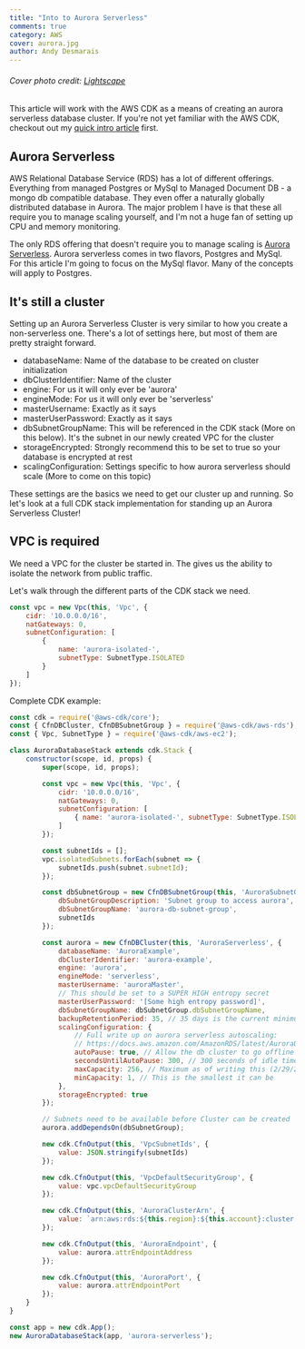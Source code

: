 ```yaml
---
title: "Into to Aurora Serverless"
comments: true
category: AWS
cover: aurora.jpg
author: Andy Desmarais
---
```


###### Cover photo credit: [Lightscape](https://unsplash.com/@lightscape)

This article will work with the AWS CDK as a means of creating an aurora serverless database cluster. If you're not yet familiar with the AWS CDK, checkout out my [quick intro article](/aws-cdk/) first.

## Aurora Serverless

AWS Relational Database Service (RDS) has a lot of different offerings. Everything from managed Postgres or MySql to Managed Document DB - a mongo db compatible database. They even offer a naturally globally distributed database in Aurora. The major problem I have is that these all require you to manage scaling yourself, and I'm not a huge fan of setting up CPU and memory monitoring.

The only RDS offering that doesn't require you to manage scaling is [Aurora Serverless](https://aws.amazon.com/rds/aurora/serverless/). Aurora serverless comes in two flavors, Postgres and MySql. For this article I'm going to focus on the MySql flavor. Many of the concepts will apply to Postgres.

## It's still a cluster

Setting up an Aurora Serverless Cluster is very similar to how you create a non-serverless one. There's a lot of settings here, but most of them are pretty straight forward.

- databaseName: Name of the database to be created on cluster initialization
- dbClusterIdentifier: Name of the cluster
- engine: For us it will only ever be 'aurora'
- engineMode: For us it will only ever be 'serverless'
- masterUsername: Exactly as it says
- masterUserPassword: Exactly as it says
- dbSubnetGroupName: This will be referenced in the CDK stack (More on this below). It's the subnet in our newly created VPC for the cluster
- storageEncrypted: Strongly recommend this to be set to true so your database is encrypted at rest
- scalingConfiguration: Settings specific to how aurora serverless should scale (More to come on this topic)

These settings are the basics we need to get our cluster up and running. So let's look at a full CDK stack implementation for standing up an Aurora Serverless Cluster!

## VPC is required

We need a VPC for the cluster be started in. The gives us the ability to isolate the network from public traffic.

Let's walk through the different parts of the CDK stack we need.

```javascript
const vpc = new Vpc(this, 'Vpc', {
    cidr: '10.0.0.0/16',
    natGateways: 0,
    subnetConfiguration: [
        {
            name: 'aurora-isolated-',
            subnetType: SubnetType.ISOLATED
        }
    ]
});
```



Complete CDK example:

```javascript
const cdk = require('@aws-cdk/core');
const { CfnDBCluster, CfnDBSubnetGroup } = require('@aws-cdk/aws-rds');
const { Vpc, SubnetType } = require('@aws-cdk/aws-ec2');

class AuroraDatabaseStack extends cdk.Stack {
    constructor(scope, id, props) {
        super(scope, id, props);

        const vpc = new Vpc(this, 'Vpc', {
            cidr: '10.0.0.0/16',
            natGateways: 0,
            subnetConfiguration: [
                { name: 'aurora-isolated-', subnetType: SubnetType.ISOLATED }
            ]
        });

        const subnetIds = [];
        vpc.isolatedSubnets.forEach(subnet => {
            subnetIds.push(subnet.subnetId);
        });

        const dbSubnetGroup = new CfnDBSubnetGroup(this, 'AuroraSubnetGroup', {
            dbSubnetGroupDescription: 'Subnet group to access aurora',
            dbSubnetGroupName: 'aurora-db-subnet-group',
            subnetIds
        });

        const aurora = new CfnDBCluster(this, 'AuroraServerless', {
            databaseName: 'AuroraExample',
            dbClusterIdentifier: 'aurora-example',
            engine: 'aurora',
            engineMode: 'serverless',
            masterUsername: 'auroraMaster',
            // This should be set to a SUPER HIGH entropy secret
            masterUserPassword: '[Some high entropy password]',
            dbSubnetGroupName: dbSubnetGroup.dbSubnetGroupName,
            backupRetentionPeriod: 35, // 35 days is the current minimum
            scalingConfiguration: {
                // Full write up on aurora serverless autoscaling:
                // https://docs.aws.amazon.com/AmazonRDS/latest/AuroraUserGuide/aurora-serverless.how-it-works.html#aurora-serverless.how-it-works.auto-scaling
                autoPause: true, // Allow the db cluster to go offline after being idle
                secondsUntilAutoPause: 300, // 300 seconds of idle time will then pause the cluster
                maxCapacity: 256, // Maximum as of writing this (2/29/2020)
                minCapacity: 1, // This is the smallest it can be
            },
            storageEncrypted: true
        });

        // Subnets need to be available before Cluster can be created
        aurora.addDependsOn(dbSubnetGroup);

        new cdk.CfnOutput(this, 'VpcSubnetIds', {
            value: JSON.stringify(subnetIds)
        });

        new cdk.CfnOutput(this, 'VpcDefaultSecurityGroup', {
            value: vpc.vpcDefaultSecurityGroup
        });

        new cdk.CfnOutput(this, 'AuroraClusterArn', {
            value: `arn:aws:rds:${this.region}:${this.account}:cluster:${aurora.dbClusterIdentifier}`
        });

        new cdk.CfnOutput(this, 'AuroraEndpoint', {
            value: aurora.attrEndpointAddress
        });

        new cdk.CfnOutput(this, 'AuroraPort', {
            value: aurora.attrEndpointPort
        });
    }
}

const app = new cdk.App();
new AuroraDatabaseStack(app, 'aurora-serverless');
```
